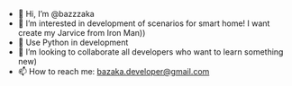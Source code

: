 - 👋 Hi, I’m @bazzzaka
- 👀 I’m interested in development of scenarios for smart home! I want create my Jarvice from Iron Man))
- 🌱 Use Python in development
- 💞️ I’m looking to collaborate all developers who want to learn something new)
- 📫 How to reach me: bazaka.developer@gmail.com 

<!---
bazzzaka/bazzzaka is a ✨ special ✨ repository because its `README.md` (this file) appears on your GitHub profile.
You can click the Preview link to take a look at your changes.
--->
